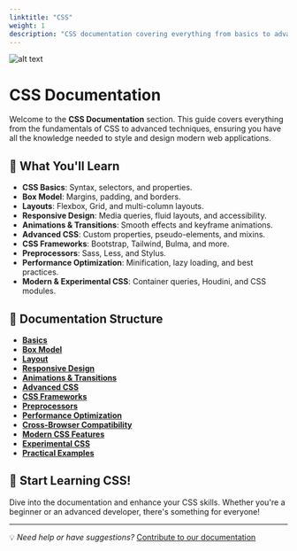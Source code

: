 ```yaml
---
linktitle: "CSS"
weight: 1
description: "CSS documentation covering everything from basics to advanced techniques, including layouts, responsive design, animations, frameworks, and performance optimization."
---
```


![alt text](/images/web/css/css.webp)

# CSS Documentation

Welcome to the **CSS Documentation** section. This guide covers everything from the fundamentals of CSS to advanced techniques, ensuring you have all the knowledge needed to style and design modern web applications.

## 📌 What You'll Learn
- **CSS Basics**: Syntax, selectors, and properties.
- **Box Model**: Margins, padding, and borders.
- **Layouts**: Flexbox, Grid, and multi-column layouts.
- **Responsive Design**: Media queries, fluid layouts, and accessibility.
- **Animations & Transitions**: Smooth effects and keyframe animations.
- **Advanced CSS**: Custom properties, pseudo-elements, and mixins.
- **CSS Frameworks**: Bootstrap, Tailwind, Bulma, and more.
- **Preprocessors**: Sass, Less, and Stylus.
- **Performance Optimization**: Minification, lazy loading, and best practices.
- **Modern & Experimental CSS**: Container queries, Houdini, and CSS modules.

## 📂 Documentation Structure
- **[Basics](/docs/web/languages/css/basics/)**
- **[Box Model](/docs/web/languages/css/box-model/)**
- **[Layout](/docs/web/languages/css/layout/)**
- **[Responsive Design](/docs/web/languages/css/responsive-design/)**
- **[Animations & Transitions](/docs/web/languages/css/animations-transitions/)**
- **[Advanced CSS](/docs/web/languages/css/advanced-css/)**
- **[CSS Frameworks](/docs/web/languages/css/css-frameworks/)**
- **[Preprocessors](/docs/web/languages/css/preprocessors/)**
- **[Performance Optimization](/docs/web/languages/css/css-performance/)**
- **[Cross-Browser Compatibility](/docs/web/languages/css/cross-browser-compatibility/)**
- **[Modern CSS Features](/docs/web/languages/css/modern-css-features/)**
- **[Experimental CSS](/docs/web/languages/css/experimental-css/)**
- **[Practical Examples](/docs/web/languages/css/practical-examples/)**

## 🚀 Start Learning CSS!
Dive into the documentation and enhance your CSS skills. Whether you're a beginner or an advanced developer, there's something for everyone!

---
💡 *Need help or have suggestions?* [Contribute to our documentation](https://syslogine.cloud/docs/contribute/)
